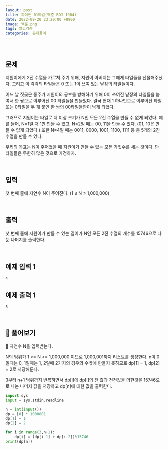 ```yaml
---
layout: post
title: 파이썬 01타일(백준 BOJ 1904)
date: 2022-09-20 23:20:00 +0900
image: 백준.png
tags: 알고리즘
categories: 문제풀이
---
```


<br>

## 문제

지원이에게 2진 수열을 가르쳐 주기 위해, 지원이 아버지는 그에게 타일들을 선물해주셨다. 그리고 이 각각의 타일들은 0 또는 1이 쓰여 있는 낱장의 타일들이다.

어느 날 짓궂은 동주가 지원이의 공부를 방해하기 위해 0이 쓰여진 낱장의 타일들을 붙여서 한 쌍으로 이루어진 00 타일들을 만들었다. 결국 현재 1 하나만으로 이루어진 타일 또는 0타일을 두 개 붙인 한 쌍의 00타일들만이 남게 되었다.

그러므로 지원이는 타일로 더 이상 크기가 N인 모든 2진 수열을 만들 수 없게 되었다. 예를 들어, N=1일 때 1만 만들 수 있고, N=2일 때는 00, 11을 만들 수 있다. (01, 10은 만들 수 없게 되었다.) 또한 N=4일 때는 0011, 0000, 1001, 1100, 1111 등 총 5개의 2진 수열을 만들 수 있다.

우리의 목표는 N이 주어졌을 때 지원이가 만들 수 있는 모든 가짓수를 세는 것이다. 단 타일들은 무한히 많은 것으로 가정하자.

<br>

## 입력

첫 번째 줄에 자연수 N이 주어진다. (1 ≤ N ≤ 1,000,000)

<br>

## 출력

첫 번째 줄에 지원이가 만들 수 있는 길이가 N인 모든 2진 수열의 개수를 15746으로 나눈 나머지를 출력한다.

<br>

## 예제 입력 1 

```
4
```

## 예제 출력 1 

```
5
```

<br>

## 📝 풀어보기

📌 자연수 N을 입력받는다.

N의 범위가 1 <= N <= 1,000,000 이므로 1,000,001까지 리스트를 생성한다. n이 0일때는 0, 1일때는 1, 2일때 2가지의 경우의 수밖에 만들지 못하므로 dp[1] = 1, dp[2] = 2로 저장해둔다.

3부터 n+1 범위까지 반복하면서 dp[i]에 dp[i]의 전 값과 전전값을 더한것을 15746으로 나눈 나머지 값을 저장하고 dp[n]에 대한 값을 출력한다.

``` python
import sys
input = sys.stdin.readline

n = int(input())
dp = [0] * 1000001
dp[1] = 1
dp[2] = 2

for i in range(3,n+1):
    dp[i] = (dp[i-1] + dp[i-2])%15746
print(dp[n])
```

